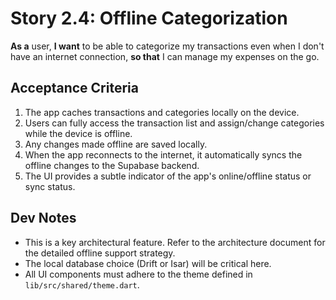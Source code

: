 # Story 2.4: Offline Categorization

**As a** user,
**I want** to be able to categorize my transactions even when I don't have an internet connection,
**so that** I can manage my expenses on the go.

## Acceptance Criteria

1.  The app caches transactions and categories locally on the device.
2.  Users can fully access the transaction list and assign/change categories while the device is offline.
3.  Any changes made offline are saved locally.
4.  When the app reconnects to the internet, it automatically syncs the offline changes to the Supabase backend.
5.  The UI provides a subtle indicator of the app's online/offline status or sync status.

## Dev Notes

*   This is a key architectural feature. Refer to the architecture document for the detailed offline support strategy.
*   The local database choice (Drift or Isar) will be critical here.
*   All UI components must adhere to the theme defined in `lib/src/shared/theme.dart`.

